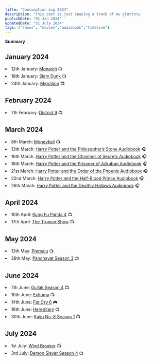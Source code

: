 ```yaml
---
title: "Consumption Log 2024"
description: "This post is just keeping a track of my gluttony.        "
publishDate: "01 Jan 2024"
updatedDate: "01 July 2024"
tags: ["shows", "movies","audiobook","timeline"]
---
```


**Summary**

## January 2024
<li>12th January: <a href="https://www.imdb.com/title/tt11057884/">Monarch</a> 📺</li>
<li>18th January: <a href="https://www.imdb.com/title/tt0119707/">Slam Dunk</a> 📺</li>
<li>24th January: <a href="https://www.imdb.com/title/tt12879206/">Migration</a> 📺</li>

## February 2024
<li>7th February: <a href="https://www.imdb.com/title/tt1136608/">District 9</a> 📺</li>

## March 2024
<li>8th March: <a href="https://www.imdb.com/title/tt1210166/">Moneyball</a> 📺 </li>
<li>13th March: <a href="https://www.audible.com/pd/B094SFW3Z9">Harry Potter and the Philosopher’s Stone Audiobook</a> 🎧</li>
<li>16th March: <a href="https://www.audible.com/pd/B094SL4B88">Harry Potter and the Chamber of Secrets Audiobook</a> 🎧</li>
<li>18th March: <a href="https://www.audible.com/pd/B094SSV3G4">Harry Potter and the Prisoner of Azkaban Audiobook</a> 🎧</li>
<li>21st March: <a href="https://www.audible.com/pd/B094SW42Q5">Harry Potter and the Order of the Phoenix Audiobook</a> 🎧</li>
<li>22nd March: <a href="https://www.audible.com/pd/B094SX2QSY">Harry Potter and the Half-Blood Prince Audiobook</a> 🎧</li>
<li>26th March: <a href="https://www.audible.com/pd/B094SZXYN1">Harry Potter and the Deathly Hallows Audiobook</a> 🎧</li>

## April 2024
<li>10th April: <a href="https://www.imdb.com/title/tt2267968/">Kung Fu Panda 4</a> 📺</li>
<li>17th April: <a href="https://www.imdb.com/title/tt0120382/">The Truman Show</a> 📺</li>

## May 2024
<li>13th May: <a href="https://www.imdb.com/title/tt1232237/">Premalu</a> 📺</li>
<li>28th May: <a href="https://www.imdb.com/title/tt1124449/">Panchayat Season 3</a> 📺</li>

## June 2024
<li>7th June: <a href="https://www.imdb.com/title/tt1232253/">Gullak Season 4</a> 📺</li>
<li>10th June: <a href="https://www.imdb.com/title/tt1232235/">Exhuma</a> 📺</li>
<li>14th June: <a href="https://www.imdb.com/title/tt1232238/">Far Cry 6</a> 🎮</li>
<li>16th June: <a href="https://www.imdb.com/title/tt7784604/">Hereditary</a> 📺</li>
<li>30th June: <a href="https://www.imdb.com/title/tt1232240/">Kaiju No. 8 Season 1</a> 📺</li>

## July 2024
<li>1st July: <a href="https://www.imdb.com/title/tt1232241/">Wind Breaker</a> 📺</li>
<li>3rd July: <a href="https://www.imdb.com/title/tt1232242/">Demon Slayer Season 4</a> 📺</li>
